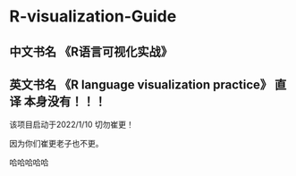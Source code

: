 # R-visualization-Guide
## 中文书名 《R语言可视化实战》
## 英文书名 《R language visualization practice》 直译 本身没有！！！

该项目启动于2022/1/10 切勿崔更！

因为你们崔更老子也不更。

哈哈哈哈哈

